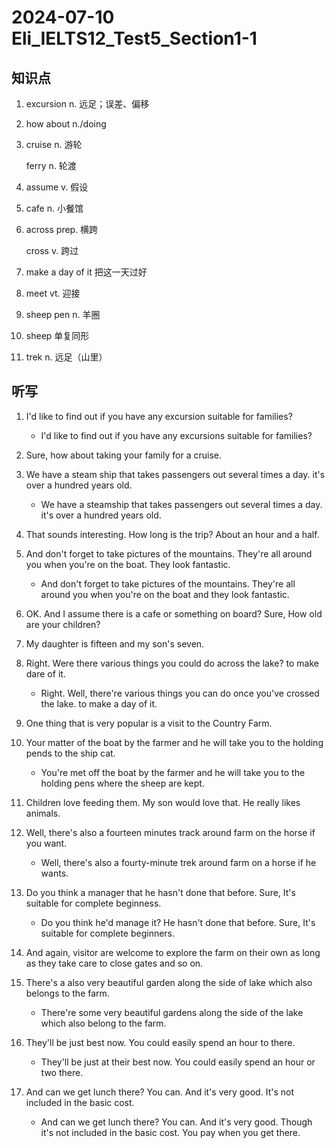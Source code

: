 # 2024-07-10 Eli_IELTS12_Test5_Section1-1

## 知识点

1. excursion n. 远足；误差、偏移

2. how about n./doing

3. cruise n. 游轮

   ferry n. 轮渡

4. assume v. 假设

5. cafe n. 小餐馆

6. across prep. 横跨

   cross v. 跨过

7. make a day of it 把这一天过好

8. meet vt. 迎接

9. sheep pen n. 羊圈

10. sheep 单复同形

11. trek n. 远足（山里）

## 听写

1. I'd like to find out if you have any excursion suitable for families?

   - I'd like to find out if you have any excursions suitable for families?

2. Sure, how about taking your family for a cruise.

3. We have a steam ship that takes passengers out several times a day. it's over a hundred years old.

   - We have a steamship that takes passengers out several times a day. it's over a hundred years old.

4. That sounds interesting. How long is the trip? About an hour and a half.

5. And don't forget to take pictures of the mountains. They're all around you when you're on the boat. They look fantastic.

   - And don't forget to take pictures of the mountains. They're all around you when you're on the boat and they look fantastic.

6. OK. And I assume there is a cafe or something on board? Sure, How old are your children?

7. My daughter is fifteen and my son's seven.

8. Right. Were there various things you could do across the lake? to make dare of it.

   - Right. Well, there're various things you can do once you've crossed the lake. to make a day of it.

9. One thing that is very popular is a visit to the Country Farm.

10. Your matter of the boat by the farmer and he will take you to the holding pends to the ship cat.

    - You're met off the boat by the farmer and he will take you to the holding pens where the sheep are kept.

11. Children love feeding them. My son would love that. He really likes animals.

12. Well, there's also a fourteen minutes track around farm on the horse if you want.

    - Well, there's also a fourty-minute trek around farm on a horse if he wants.

13. Do you think a manager that he hasn't done that before. Sure, It's suitable for complete beginness.

    - Do you think he'd manage it? He hasn't done that before. Sure, It's suitable for complete beginners.

14. And again, visitor are welcome to explore the farm on their own as long as they take care to close gates and so on.

15. There's a also very beautiful garden along the side of lake which also belongs to the farm.

    - There're some very beautiful gardens along the side of the lake which also belong to the farm.

16. They'll be just best now. You could easily spend an hour to there.

    - They'll be just at their best now. You could easily spend an hour or two there.

17. And can we get lunch there? You can. And it's very good. It's not included in the basic cost.

    - And can we get lunch there? You can. And it's very good. Though it's not included in the basic cost. You pay when you get there.
